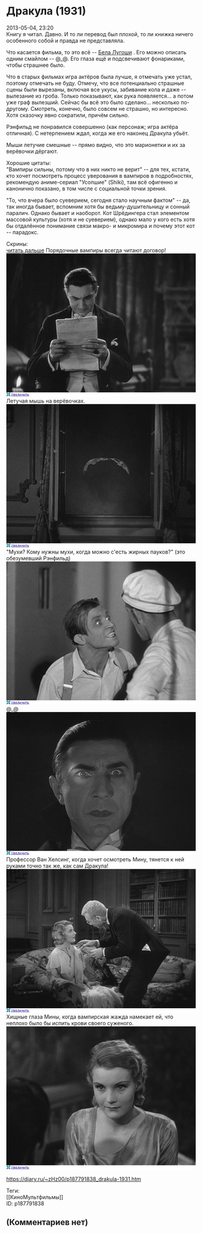 Дракула (1931)
==============

  
2013-05-04, 23:20  
 Книгу я читал. Давно. И то ли перевод был плохой, то ли книжка ничего особенного собой и правда не представляла.   
   
 Что касается фильма, то это всё --  [Бела Лугоши](https://ru.wikipedia.org/wiki/%D0%93%D1%80%D0%B0%D1%84_%D1%84%D0%BE%D0%BD_%D0%97%D0%BD%D0%B0%D0%BA)  . Его можно описать одним смайлом -- @\_@. Его глаза ещё и подсвечивают фонариками, чтобы страшнее было.   
   
 Что в старых фильмах игра актёров была лучше, я отмечать уже устал, поэтому отмечать не буду. Отмечу, что все потенциально страшные сцены были вырезаны, включая все укусы, забивание кола и даже -- вылезание из гроба. Только показывают, как рука появляется... а потом уже граф вылезший. Сейчас бы всё это было сделано... несколько по-другому. Смотреть, конечно, было совсем не страшно, но интересно. Хотя сказочку явно сократили, причём сильно.   
   
 Рэнфильд не понравился совершенно (как персонаж; игра актёра отличная). С нетерпением ждал, когда же его наконец Дракула убьёт.   
   
 Мыши летучие смешные -- прямо видно, что это марионетки и их за верёвочки дёргают.   
   
 Хорошие цитаты:   
 "Вампиры сильны, потому что в них никто не верит" -- для тех, кстати, кто хочет посмотреть процесс уверования в вампиров в подробностях, рекомендую аниме-сериал "Усопшие" (Shiki), там всё офигенно и канонично показано, в том числе с социальной точки зрения.   
   
 "То, что вчера было суеверием, сегодня стало научным фактом" -- да, так иногда бывает, вспомним хотя бы ведьму-душительницу и сонный паралич. Однако бывает и наоборот. Кот Шрёдингера стал элементом массовой культуры (хотя и не суеверием), однако мало у кого есть хотя бы отдалённое понимание связи макро- и микромира и почему этот кот -- парадокс.   
   
 Скрины:   
  [читать дальше](https://zHz00.diary.ru/p187791838.htm?index=1#linkmore187791838m1)     Порядочные вампиры всегда читают договор!   
  [![](pics/d8c7b5e639d3t.jpg)](http://radikal.ru/F/s42.radikal.ru/i096/1305/e5/d8c7b5e639d3.png)    
 Летучая мышь на верёвочках.   
  [![](pics/83b2a1b4bb7dt.jpg)](http://radikal.ru/F/s52.radikal.ru/i136/1305/5b/83b2a1b4bb7d.png)    
 "Мухи? Кому нужны мухи, когда можно с'есть жирных пауков?" (это обезумевший Рэнфильд)   
  [![](pics/1ff9a38614cat.jpg)](http://radikal.ru/F/i019.radikal.ru/1305/7b/1ff9a38614ca.png)    
 @\_@   
  [![](pics/372a24a8012et.jpg)](http://radikal.ru/F/s47.radikal.ru/i115/1305/02/372a24a8012e.png)    
 Профессор Ван Хелсинг, когда хочет осмотреть Мину, тянется к ней руками точно так же, как сам Дракула!   
  [![](pics/2921aa0b7fc6t.jpg)](http://radikal.ru/F/s54.radikal.ru/i143/1305/de/2921aa0b7fc6.png)    
 Хищные глаза Мины, когда вампирская жажда намекает ей, что неплохо было бы испить крови своего суженого.   
  [![](pics/ba4cf648e3dct.jpg)](http://radikal.ru/F/s017.radikal.ru/i417/1305/a3/ba4cf648e3dc.png)    
      
  
<https://diary.ru/~zHz00/p187791838_drakula-1931.htm>  
  
Теги:  
[[КиноМультфильмы]]  
ID: p187791838  


(Комментариев нет)
------------------